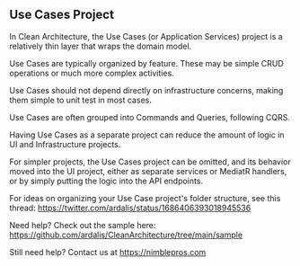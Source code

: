 ﻿## Use Cases Project

In Clean Architecture, the Use Cases (or Application Services) project is a relatively thin layer that wraps the domain model.

Use Cases are typically organized by feature. These may be simple CRUD operations or much more complex activities.

Use Cases should not depend directly on infrastructure concerns, making them simple to unit test in most cases.

Use Cases are often grouped into Commands and Queries, following CQRS.

Having Use Cases as a separate project can reduce the amount of logic in UI and Infrastructure projects.

For simpler projects, the Use Cases project can be omitted, and its behavior moved into the UI project, either as separate services or MediatR handlers, or by simply putting the logic into the API endpoints.

For ideas on organizing your Use Case project's folder structure, see this thread:
https://twitter.com/ardalis/status/1686406393018945536

Need help? Check out the sample here:
https://github.com/ardalis/CleanArchitecture/tree/main/sample

Still need help?
Contact us at https://nimblepros.com
